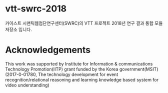 # vtt-swrc-2018
카이스트 시맨틱웹첨단연구센터(SWRC)의 VTT 프로젝트 2018년 연구 결과 통합 모듈 저장소 입니다.

# Acknowledgements
This work was supported by Institute for Information & communications Technology Promotion(IITP) grant funded by the Korea government(MSIT) (2017-0-01780, The technology development for event recognition/relational reasoning and learning knowledge based system for video understanding)
